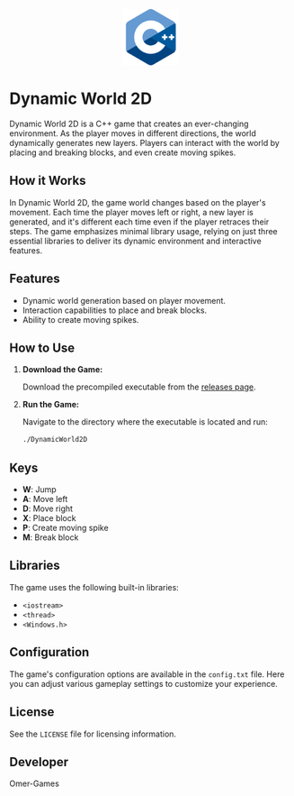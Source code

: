 <p align="center">
  <img src="https://raw.githubusercontent.com/devicons/devicon/master/icons/cplusplus/cplusplus-original.svg"  width="100" height="100">
</p>

# Dynamic World 2D

Dynamic World 2D is a C++ game that creates an ever-changing environment. As the player moves in different directions, the world dynamically generates new layers. Players can interact with the world by placing and breaking blocks, and even create moving spikes.

## How it Works

In Dynamic World 2D, the game world changes based on the player's movement. Each time the player moves left or right, a new layer is generated, and it's different each time even if the player retraces their steps. The game emphasizes minimal library usage, relying on just three essential libraries to deliver its dynamic environment and interactive features.

## Features

- Dynamic world generation based on player movement.
- Interaction capabilities to place and break blocks.
- Ability to create moving spikes.

## How to Use

1. **Download the Game:**

   Download the precompiled executable from the [releases page](https://github.com/your-username/DynamicWorld2D/releases).

2. **Run the Game:**

   Navigate to the directory where the executable is located and run:

   ```bash
   ./DynamicWorld2D

## Keys

- **W**: Jump
- **A**: Move left
- **D**: Move right
- **X**: Place block
- **P**: Create moving spike
- **M**: Break block

## Libraries

The game uses the following built-in libraries:

- `<iostream>`
- `<thread>`
- `<Windows.h>`

## Configuration

The game's configuration options are available in the `config.txt` file. Here you can adjust various gameplay settings to customize your experience.

## License

See the `LICENSE` file for licensing information.

## Developer

Omer-Games
